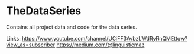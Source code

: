 # TheDataSeries
Contains all project data and code for the data series.

Links:
https://www.youtube.com/channel/UCiFF3AvbzLWdRyRnQMEttqw?view_as=subscriber
https://medium.com/@linguisticmaz
